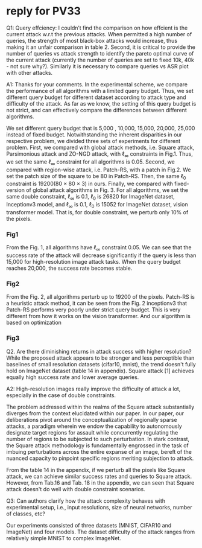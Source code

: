 # reply for PV33

Q1: Query effciency: I couldn’t find the comparison on how effcient is the current attack w.r.t the previous attacks. When permitted a high number of queries, the strength of most black-box attacks would increase, thus making it an unfair comparison in table 2. Second, it is critical to provide the number of queries vs attack strength to identify the pareto optimal curve of the current attack (currently the number of queries are set to fixed 10k, 40k - not sure why?). Similarly it is necessary to compare queries vs ASR plot with other attacks.

A1: Thanks for your comments. In the experimental scheme, we compare the performance of all algorithms with a limited query budget. Thus, we set different query budget for different dataset according to attack type and difficulty of the attack. As far as we know, the setting of this query budget is not strict, and can effectively compare the differences between different algorithms.

We set different query budget that is 5,000 , 10,000, 15,000, 20,000, 25,000 instead of fixed budget. Notwithstanding the inherent disparities in our respective problem, we divided three sets of experiments for different problem. First, we compared with global attack methods, i.e. Square attack, Parsimonious attack and ZO-NGD attack, with $\ell_\infty$ constraints in Fig.1. Thus, we set the same $\ell_\infty$ constraint for all algorithms is 0.05. Second, we compared with region-wise attack, i.e. Patch-RS, with a patch in Fig.2. We set the patch size of the square to be 80 in Patch-RS. Then,  the same $\ell_0$ constraint is 19200(80 $\times$ 80 $\times$ 3) in ours. Finally, we compared with fixed-version of global attack algorithms in Fig. 3. For all algorithms, we set the same double constraint, $\ell_\infty$ is 0.1, $\ell_0$ is 26820 for ImageNet dataset, Inceptionv3 model, and $\ell_\infty$ is 0.1, $\ell_0$ is 15052 for ImageNet dataset, vision transformer model. That is, for double constraint, we perturb only 10% of the pixels.

### Fig1 

From the Fig. 1, all algorithms have $\ell_\infty$ constraint 0.05. We can see that the success rate of the attack will decrease significantly if the query is less than 15,000 for high-resolution image attack tasks. When the query budget reaches 20,000, the success rate becomes stable.

### Fig2 

From the Fig. 2, all algorithms perturb up to 19200 of the pixels. Patch-RS is a heuristic attack method, it can be seen from the Fig. 2 inceptionv3 that Patch-RS performs very poorly under strict query budget. This is very different from how it works on the vision transformer. And our algorithm is based on optimization

### Fig3


Q2. Are there diminishing returns in attack success with higher resolution? While the proposed attack appears to be stronger and less perceptible than baselines of small resolution datasets (cifar10, mnist), the trend doesn't fully hold on ImageNet dataset (table 14 in appendix). Square attack [1] achieves equally high success rate and lower average queries.

A2: High-resolution images really improve the difficulty of attack a lot, especially in the case of double constraints. 

The problem addressed within the realms of the Square attack substantially diverges from the context elucidated within our paper. In our paper, our deliberations pivot around the conceptualization of regionally sparse attacks, a paradigm wherein we endow the capability to autonomously designate target regions for assault while concurrently regulating the number of regions to be subjected to such perturbation.   In stark contrast, the Square attack methodology is fundamentally engrossed in the task of imbuing perturbations across the entire expanse of an image, bereft of the nuanced capacity to pinpoint specific regions meriting subjection to attack.

From the table 14 in the appendix, if we perturb all the pixels like Square attack, we can achieve similar success rates and queries to Square attack. However,  from Tab.16 and Tab. 18 in the appendix, we can seen that Square attack doesn't do well with double constraint scenarios. 

Q3: Can authors clarify how the attack complexity behaves with experimental setup, i.e., input resolutions, size of neural networks, number of classes, etc?

Our experiments consisted of three datasets (MNIST, CIFAR10 and ImageNet) and four models. The dataset difficulty of the attack ranges from relatively simple MNIST to complex ImageNet.
